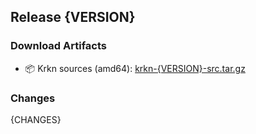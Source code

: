 ## Release {VERSION}

### Download Artifacts
- 📦 Krkn sources (amd64): [krkn-{VERSION}-src.tar.gz](https://krkn-chaos.gateway.scarf.sh/krkn-src-{VERSION}.tar.gz)

### Changes
{CHANGES}
